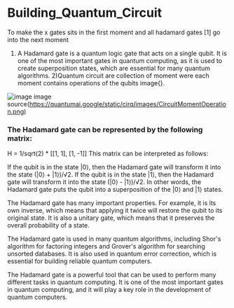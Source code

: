 # Building_Quantum_Circuit
To make the x gates sits in the first moment and all hadamard gates [1] go into the next moment

1) A Hadamard gate is a quantum logic gate that acts on a single qubit. It is one of the most important gates in quantum computing, as it is used to create superposition states, which are essential for many quantum algorithms.
2)Quantum circuit are collection of moment were each moment contains operations of the qubits image{}.

![image](https://user-images.githubusercontent.com/104602972/232634476-6435db3c-4964-41a9-9588-3ee9e933dbd6.png)
image source(https://quantumai.google/static/cirq/images/CircuitMomentOperation.png)

### The Hadamard gate can be represented by the following matrix:

H = 1/sqrt(2) * [[1, 1], [1, -1]]
This matrix can be interpreted as follows:

If the qubit is in the state |0⟩, then the Hadamard gate will transform it into the state (|0⟩ + |1⟩)/√2.
If the qubit is in the state |1⟩, then the Hadamard gate will transform it into the state (|0⟩ - |1⟩)/√2.
In other words, the Hadamard gate puts the qubit into a superposition of the |0⟩ and |1⟩ states.

The Hadamard gate has many important properties. For example, it is its own inverse, which means that applying it twice will restore the qubit to its original state. It is also a unitary gate, which means that it preserves the overall probability of a state.

The Hadamard gate is used in many quantum algorithms, including Shor's algorithm for factoring integers and Grover's algorithm for searching unsorted databases. It is also used in quantum error correction, which is essential for building reliable quantum computers.

The Hadamard gate is a powerful tool that can be used to perform many different tasks in quantum computing. It is one of the most important gates in quantum computing, and it will play a key role in the development of quantum computers.
